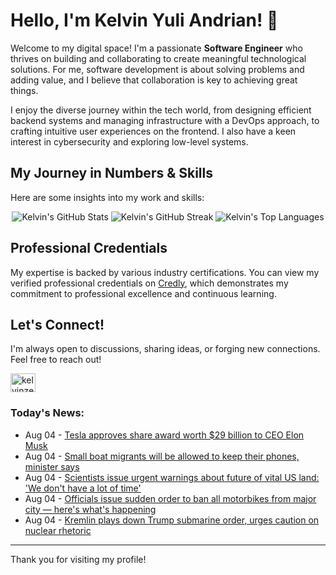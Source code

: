# Hello, I'm Kelvin Yuli Andrian! 👋

Welcome to my digital space! I'm a passionate **Software Engineer** who thrives on building and collaborating to create meaningful technological solutions. For me, software development is about solving problems and adding value, and I believe that collaboration is key to achieving great things.

I enjoy the diverse journey within the tech world, from designing efficient backend systems and managing infrastructure with a DevOps approach, to crafting intuitive user experiences on the frontend. I also have a keen interest in cybersecurity and exploring low-level systems.

## My Journey in Numbers & Skills

Here are some insights into my work and skills:

<p align="center">
  <img src="https://github-readme-stats.vercel.app/api?username=kelvinzer0&show_icons=true&theme=radical" alt="Kelvin's GitHub Stats" />
  <img src="https://github-readme-streak-stats.herokuapp.com/?user=kelvinzer0&theme=radical" alt="Kelvin's GitHub Streak" />
  <img src="https://github-readme-stats.vercel.app/api/top-langs/?username=kelvinzer0&layout=compact&theme=radical" alt="Kelvin's Top Languages" />
</p>

## Professional Credentials

My expertise is backed by various industry certifications. You can view my verified professional credentials on [Credly](https://www.credly.com/users/kelvin-yuli-andrian/badges), which demonstrates my commitment to professional excellence and continuous learning.

## Let's Connect!

I'm always open to discussions, sharing ideas, or forging new connections. Feel free to reach out!

<p align="left">
    <a href="https://linkedin.com/in/kelvinzero" target="blank"><img align="center" src="https://cdn.jsdelivr.net/npm/simple-icons@3.0.1/icons/linkedin.svg" alt="kelvinzero" height="30" width="40" /></a>
</p>

### Today's News:

<!-- feed start -->
- Aug 04 - [Tesla approves share award worth $29 billion to CEO Elon Musk](https://finance.yahoo.com/news/tesla-approves-96-million-share-102426782.html)
- Aug 04 - [Small boat migrants will be allowed to keep their phones, minister says](https://www.yahoo.com/news/articles/small-boat-migrants-allowed-keep-102418203.html)
- Aug 04 - [Scientists issue urgent warnings about future of vital US land: 'We don't have a lot of time'](https://www.yahoo.com/news/articles/scientists-issue-urgent-warnings-future-101538003.html)
- Aug 04 - [Officials issue sudden order to ban all motorbikes from major city — here's what's happening](https://www.yahoo.com/news/articles/officials-issue-sudden-order-ban-100030523.html)
- Aug 04 - [Kremlin plays down Trump submarine order, urges caution on nuclear rhetoric](https://www.yahoo.com/news/articles/kremlin-urges-caution-nuclear-rhetoric-095558039.html)
<!-- feed end -->

---

Thank you for visiting my profile!